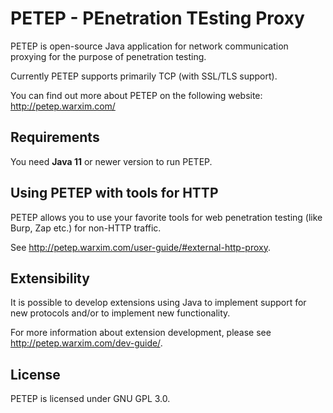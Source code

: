 # PETEP - PEnetration TEsting Proxy
PETEP is open-source Java application for network communication proxying for the purpose of penetration testing.

Currently PETEP supports primarily TCP (with SSL/TLS support).

You can find out more about PETEP on the following website: http://petep.warxim.com/

## Requirements
You need **Java 11** or newer version to run PETEP.

## Using PETEP with tools for HTTP
PETEP allows you to use your favorite tools for web penetration testing (like Burp, Zap etc.) for non-HTTP traffic. 

See http://petep.warxim.com/user-guide/#external-http-proxy.

## Extensibility
It is possible to develop extensions using Java to implement support for new protocols and/or to implement new functionality. 

For more information about extension development, please see http://petep.warxim.com/dev-guide/.

## License
PETEP is licensed under GNU GPL 3.0.
